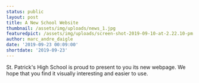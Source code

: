 ```yaml
---
status: public
layout: post
title: A New School Website
thumbnail: /assets/img/uploads/news_1.jpg
featuredpict: /assets/img/uploads/screen-shot-2019-09-10-at-2.22.10-pm.png
author: marc_andre_daigle
date: '2019-09-23 00:09:00'
shortdate: '2019-09-23'
---
```

St. Patrick's High School is proud to present to you its new webpage. We hope that you find it visually interesting and easier to use.
